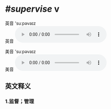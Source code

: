 # ***\#supervise*** v
英音 'suːpəvaɪz  
英音
<audio src="./media/supervise1_AAC.aac" controls="controls"></audio>

美音 'suːpəvaɪz  
美音
<audio src="./media/supervise2_AAC.aac" controls="controls"></audio>



  

英文释义
---
### 1.**监督；管理**  


